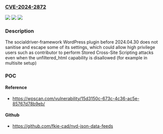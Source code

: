 ### [CVE-2024-2872](https://cve.mitre.org/cgi-bin/cvename.cgi?name=CVE-2024-2872)
![](https://img.shields.io/static/v1?label=Product&message=socialdriver-framework&color=blue)
![](https://img.shields.io/static/v1?label=Version&message=0%3C%202024.04.30%20&color=brighgreen)
![](https://img.shields.io/static/v1?label=Vulnerability&message=CWE-79%20Cross-Site%20Scripting%20(XSS)&color=brighgreen)

### Description

The socialdriver-framework WordPress plugin before 2024.04.30 does not sanitise and escape some of its settings, which could allow high privilege users such as contributor to perform Stored Cross-Site Scripting attacks even when the unfiltered_html capability is disallowed (for example in multisite setup)

### POC

#### Reference
- https://wpscan.com/vulnerability/15d3150c-673c-4c36-ac5e-85767d78b9eb/

#### Github
- https://github.com/fkie-cad/nvd-json-data-feeds

